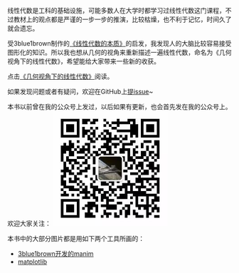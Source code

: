 线性代数是工科的基础设施，可能多数人在大学时都学习过线性代数这门课程，不过教材上的观点都是严谨的一步一步的推演，比较枯燥，也不利于记忆，时间久了就会遗忘。

受3blue1brown制作的[《线性代数的本质》](https://www.bilibili.com/video/av6731067)的启发，我发现人的大脑比较容易接受图形化的知识。所以我也想从几何的视角来重新描述一遍线性代数，命名为《几何视角下的线性代数》，希望能给大家带来一些新的收获。

点击[《几何视角下的线性代数》](https://mrqianjinsi.gitbook.io/linear-algebra/)阅读。

如果发现问题或者有疑问，欢迎在GitHub上[提issue](https://github.com/MrQianJinSi/linear-algebra)~

本书以前曾在我的公众号上发过，以后如果有更新，也会首先发在我的公众号上。欢迎大家关注：
![公众号二维码](pictures/wechat.jpeg)

本书中的大部分图片都是用如下两个工具所画的：
- [3blue1brown开发的manim](https://github.com/3b1b/manim)
- [matplotlib](https://github.com/matplotlib/matplotlib)
